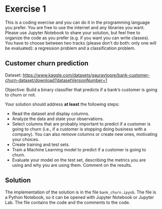 # Exercise 1
This is a coding exercise and you can do it in the programming language you prefer. You are free to use the internet and any libraries you want.
Please use Jupyter Notebook to share your solution, but feel free to organize the code as you prefer (e.g. if you want you can write classes).
You have to choose between two tracks (please don't do both: only one will be evaluated): a regression problem and a classification problem.

## Customer churn prediction
Dataset: https://www.kaggle.com/datasets/gauravtopre/bank-customer-churn-dataset/download?datasetVersionNumber=1

Objective: Build a binary classifier that predicts if a bank’s customer is going to churn or not.

Your solution should address **at least** the following steps:
- Read the dataset and display columns.
- Analyze the data and state your observations.
- Select columns that are probably important to predict if a customer is going to churn (i.e., if a customer is stopping doing business with a company). You can also remove columns or create new ones, motivating your choices.
- Create training and test sets.
- Train a Machine Learning model to predict if a customer is going to churn.
- Evaluate your model on the test set, describing the metrics you are using and why you are using them. Comment on the results.

## Solution

The implementation of the solution is in the file `bank_churn.ipynb`. The file is a Python Notebook, so it can be opened with Jupyter Notebook or Jupyter Lab. The file contains the code and the comments to the code. 


